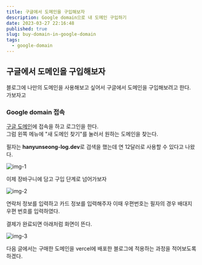 ```yaml
---
title: 구글에서 도메인을 구입해보자
description: Google domain으로 내 도메인 구입하기
date: 2023-03-27 22:16:48
published: true
slug: buy-domain-in-google-domain
tags:
  - google-domain
---
```


## 구글에서 도메인을 구입해보자

블로그에 나만의 도메인을 사용해보고 싶어서 구글에서 도메인을 구입해보려고 한다.  
가보자고

### Google domain 접속

[구글 도메인](https://domains.google.com/)에 접속을 하고 로그인을 한다.  
그럼 왼쪽 메뉴에 "새 도메인 찾기"를 눌러서 원하는 도메인을 찾는다.

필자는 **hanyunseong-log.dev**로 검색을 했는데 연 12달러로 사용할 수 있다고 나왔다.

![img-1](/post/buy-domain-in-google-domain/img-1.png)

이제 장바구니에 담고 구입 단계로 넘어가보자

![img-2](/post/buy-domain-in-google-domain/img-2.png)

연락처 정보를 입력하고 카드 정보를 입력해주자
이때 우편번호는 필자의 경우 배대지 우편 번호를 입력하였다.

결제가 완료되면 아래처럼 화면이 뜬다.

![img-3](/post/buy-domain-in-google-domain/img-3.png)

다음 글에서는 구매한 도메인을 vercel에 배포한 블로그에 적용하는 과정을 적어보도록 하겠다.
